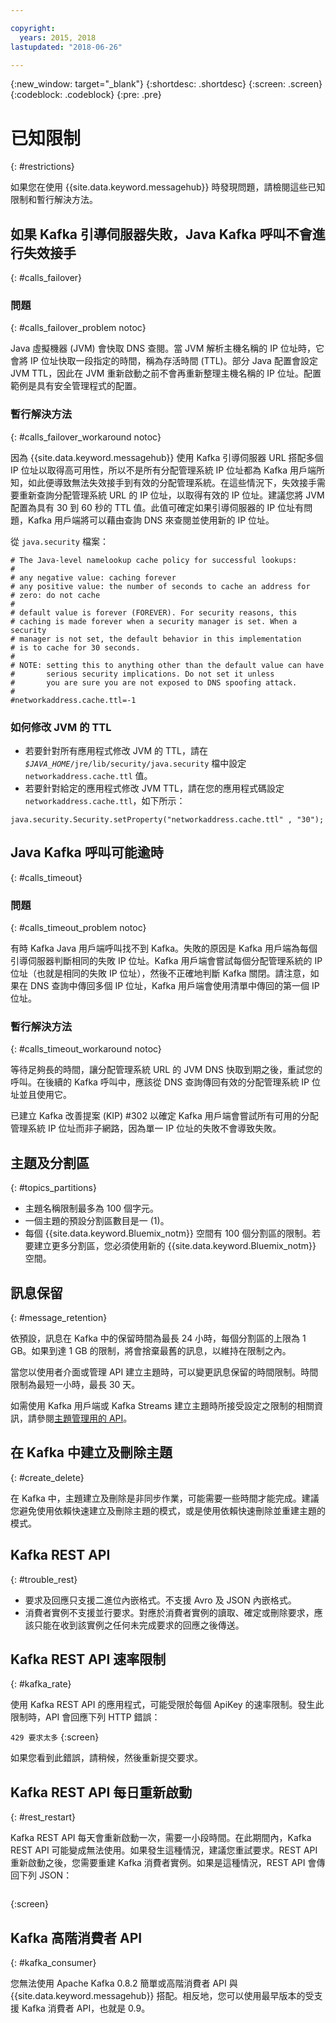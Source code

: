 ```yaml
---

copyright:
  years: 2015, 2018
lastupdated: "2018-06-26"

---
```


{:new_window: target="_blank"}
{:shortdesc: .shortdesc}
{:screen: .screen}
{:codeblock: .codeblock}
{:pre: .pre}


# 已知限制
{: #restrictions}

如果您在使用 {{site.data.keyword.messagehub}} 時發現問題，請檢閱這些已知限制和暫行解決方法。 


## 如果 Kafka 引導伺服器失敗，Java Kafka 呼叫不會進行失效接手
{: #calls_failover}

### 問題
{: #calls_failover_problem notoc}

Java 虛擬機器 (JVM) 會快取 DNS 查閱。當 JVM 解析主機名稱的 IP 位址時，它會將 IP 位址快取一段指定的時間，稱為存活時間 (TTL)。部分 Java 配置會設定 JVM TTL，因此在 JVM 重新啟動之前不會再重新整理主機名稱的 IP 位址。配置範例是具有安全管理程式的配置。

### 暫行解決方法
{: #calls_failover_workaround notoc}

因為 {{site.data.keyword.messagehub}} 使用 Kafka 引導伺服器 URL 搭配多個 IP 位址以取得高可用性，所以不是所有分配管理系統 IP 位址都為 Kafka 用戶端所知，如此便導致無法失效接手到有效的分配管理系統。在這些情況下，失效接手需要重新查詢分配管理系統 URL 的 IP 位址，以取得有效的 IP 位址。建議您將 JVM 配置為具有 30 到 60 秒的 TTL 值。此值可確定如果引導伺服器的 IP 位址有問題，Kafka 用戶端將可以藉由查詢 DNS 來查閱並使用新的 IP 位址。

從 <code>java.security</code> 檔案： 

```
# The Java-level namelookup cache policy for successful lookups:
#
# any negative value: caching forever
# any positive value: the number of seconds to cache an address for
# zero: do not cache
#
# default value is forever (FOREVER). For security reasons, this
# caching is made forever when a security manager is set. When a security
# manager is not set, the default behavior in this implementation
# is to cache for 30 seconds.
#
# NOTE: setting this to anything other than the default value can have
#       serious security implications. Do not set it unless
#       you are sure you are not exposed to DNS spoofing attack.
#
#networkaddress.cache.ttl=-1
```

### 如何修改 JVM 的 TTL
* 若要針對所有應用程式修改 JVM 的 TTL，請在 <code><var class="keyword varname">$JAVA_HOME</var>/jre/lib/security/java.security</code> 檔中設定 <code>networkaddress.cache.ttl</code> 值。
* 若要針對給定的應用程式修改 JVM TTL，請在您的應用程式碼設定 <code>networkaddress.cache.ttl</code>，如下所示：
```
java.security.Security.setProperty("networkaddress.cache.ttl" , "30");
```

## Java Kafka 呼叫可能逾時
{: #calls_timeout}

### 問題
{: #calls_timeout_problem notoc}

有時 Kafka Java 用戶端呼叫找不到 Kafka。失敗的原因是 Kafka 用戶端為每個引導伺服器判斷相同的失敗 IP 位址。Kafka 用戶端會嘗試每個分配管理系統的 IP 位址（也就是相同的失敗 IP 位址），然後不正確地判斷 Kafka 關閉。請注意，如果在 DNS 查詢中傳回多個 IP 位址，Kafka 用戶端會使用清單中傳回的第一個 IP 位址。

### 暫行解決方法
{: #calls_timeout_workaround notoc}

等待足夠長的時間，讓分配管理系統 URL 的 JVM DNS 快取到期之後，重試您的呼叫。在後續的 Kafka 呼叫中，應該從 DNS 查詢傳回有效的分配管理系統 IP 位址並且使用它。 

已建立 Kafka 改善提案 (KIP) #302 以確定 Kafka 用戶端會嘗試所有可用的分配管理系統 IP 位址而非子網路，因為單一 IP 位址的失敗不會導致失敗。


## 主題及分割區
{: #topics_partitions}

*  主題名稱限制最多為 100 個字元。
*  一個主題的預設分割區數目是一 (1)。
*  每個 {{site.data.keyword.Bluemix_notm}} 空間有 100 個分割區的限制。若要建立更多分割區，您必須使用新的 {{site.data.keyword.Bluemix_notm}} 空間。

## 訊息保留
{: #message_retention}

依預設，訊息在 Kafka 中的保留時間為最長 24 小時，每個分割區的上限為 1 GB。如果到達 1 GB 的限制，將會捨棄最舊的訊息，以維持在限制之內。

當您以使用者介面或管理 API 建立主題時，可以變更訊息保留的時間限制。時間限制為最短一小時，最長 30 天。

如需使用 Kafka 用戶端或 Kafka Streams 建立主題時所接受設定之限制的相關資訊，請參閱[主題管理用的 API](/docs/services/MessageHub/messagehub104.html)。

## 在 Kafka 中建立及刪除主題
{: #create_delete}

在 Kafka 中，主題建立及刪除是非同步作業，可能需要一些時間才能完成。建議您避免使用依賴快速建立及刪除主題的模式，或是使用依賴快速刪除並重建主題的模式。

## Kafka REST API
{: #trouble_rest}

*  要求及回應只支援二進位內嵌格式。不支援 Avro 及 JSON 內嵌格式。
*  消費者實例不支援並行要求。對應於消費者實例的讀取、確定或刪除要求，應該只能在收到該實例之任何未完成要求的回應之後傳送。

## Kafka REST API 速率限制
{: #kafka_rate}

使用 Kafka REST API 的應用程式，可能受限於每個 ApiKey 的速率限制。發生此限制時，API 會回應下列 HTTP 錯誤：

<code>429 要求太多</code>
{:screen}

如果您看到此錯誤，請稍候，然後重新提交要求。

<!--12/04/18 - Karen: same info duplicated at messagehub108 -->
## Kafka REST API 每日重新啟動
{: #rest_restart}

Kafka REST API 每天會重新啟動一次，需要一小段時間。在此期間內，Kafka REST API 可能變成無法使用。如果發生這種情況，建議您重試要求。REST API 重新啟動之後，您需要重建 Kafka 消費者實例。如果是這種情況，REST API 會傳回下列 JSON：

```'{"error_code":40403,"message":"Consumer instance not found."}'
```
{:screen}

## Kafka 高階消費者 API
{: #kafka_consumer}

您無法使用 Apache Kafka 0.8.2 簡單或高階消費者 API 與 {{site.data.keyword.messagehub}} 搭配。相反地，您可以使用最早版本的受支援 Kafka 消費者 API，也就是 0.9。

